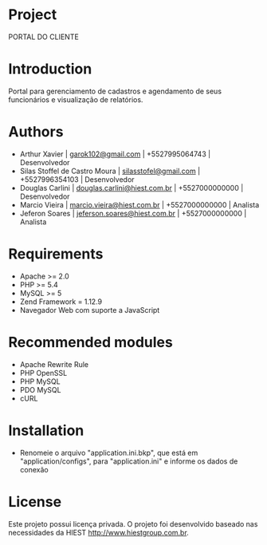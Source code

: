 # Project
PORTAL DO CLIENTE

# Introduction
Portal para gerenciamento de cadastros e agendamento de seus funcionários e visualização de relatórios.

# Authors
* Arthur Xavier | garok102@gmail.com | +5527995064743 | Desenvolvedor
* Silas Stoffel de Castro Moura | silasstofel@gmail.com | +5527996354103 | Desenvolvedor
* Douglas Carlini | douglas.carlini@hiest.com.br  | +5527000000000 | Desenvolvedor
* Marcio Vieira | marcio.vieira@hiest.com.br  | +5527000000000 | Analista
* Jeferon Soares | jeferson.soares@hiest.com.br  | +5527000000000 | Analista

# Requirements
* Apache >= 2.0
* PHP >= 5.4
* MySQL >= 5
* Zend Framework = 1.12.9
* Navegador Web com suporte a JavaScript

# Recommended modules
* Apache Rewrite Rule
* PHP OpenSSL
* PHP MySQL
* PDO MySQL
* cURL

# Installation
* Renomeie o arquivo "application.ini.bkp", que está em "application/configs", para "application.ini" e informe os dados de conexão

# License
Este projeto possui licença privada. O projeto foi desenvolvido baseado nas necessidades da HIEST <http://www.hiestgroup.com.br>.
